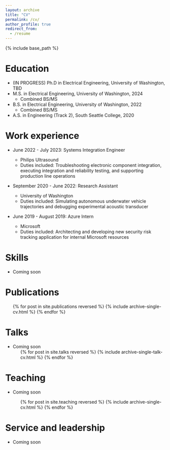 ```yaml
---
layout: archive
title: "CV"
permalink: /cv/
author_profile: true
redirect_from:
  - /resume
---
```


{% include base_path %}

Education
======
* (IN PROGRESS) Ph.D in Electrical Engineering, University of Washington, TBD
* M.S. in Electrical Engineering, University of Washington, 2024
  * Combined BS/MS
* B.S. in Electrical Engineering, University of Washington, 2022
  * Combined BS/MS
* A.S. in Engineering (Track 2), South Seattle College, 2020

Work experience
======
* June 2022 - July 2023: Systems Integration Engineer
  * Philips Ultrasound
  * Duties included: Troubleshooting electronic component integration, executing integration and reliability testing, and supporting production line operations

* September 2020 - June 2022: Research Assistant
  * University of Washington
  * Duties included: Simulating autonomous underwater vehicle trajectories and debugging experimental acoustic transducer
  
* June 2019 - August 2019: Azure Intern
  * Microsoft
  * Duties included: Architecting and developing new security risk tracking application for internal Microsoft resources

Skills
======
* Coming soon

Publications
======
  <ul>{% for post in site.publications reversed %}
    {% include archive-single-cv.html %}
  {% endfor %}</ul>
  
Talks
======
* Coming soon
  <ul>{% for post in site.talks reversed %}
    {% include archive-single-talk-cv.html  %}
  {% endfor %}</ul>
  
Teaching
======
* Coming soon

  <ul>{% for post in site.teaching reversed %}
    {% include archive-single-cv.html %}
  {% endfor %}</ul>
  
Service and leadership
======
* Coming soon
